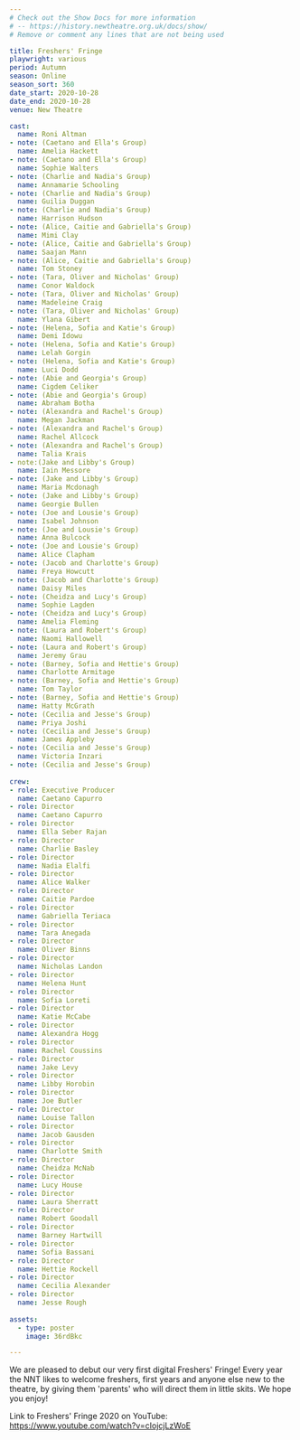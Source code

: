 ```yaml
---
# Check out the Show Docs for more information
# -- https://history.newtheatre.org.uk/docs/show/
# Remove or comment any lines that are not being used

title: Freshers' Fringe
playwright: various
period: Autumn
season: Online
season_sort: 360
date_start: 2020-10-28
date_end: 2020-10-28
venue: New Theatre

cast:
  name: Roni Altman
- note: (Caetano and Ella's Group)
  name: Amelia Hackett
- note: (Caetano and Ella's Group)
  name: Sophie Walters
- note: (Charlie and Nadia's Group)
  name: Annamarie Schooling 
- note: (Charlie and Nadia's Group)
  name: Guilia Duggan
- note: (Charlie and Nadia's Group)
  name: Harrison Hudson
- note: (Alice, Caitie and Gabriella's Group)
  name: Mimi Clay
- note: (Alice, Caitie and Gabriella's Group)
  name: Saajan Mann
- note: (Alice, Caitie and Gabriella's Group)
  name: Tom Stoney
- note: (Tara, Oliver and Nicholas' Group)
  name: Conor Waldock
- note: (Tara, Oliver and Nicholas' Group)
  name: Madeleine Craig
- note: (Tara, Oliver and Nicholas' Group)
  name: Ylana Gibert
- note: (Helena, Sofia and Katie's Group)
  name: Demi Idowu
- note: (Helena, Sofia and Katie's Group)
  name: Lelah Gorgin
- note: (Helena, Sofia and Katie's Group)
  name: Luci Dodd
- note: (Abie and Georgia's Group)
  name: Cigdem Celiker
- note: (Abie and Georgia's Group)
  name: Abraham Botha
- note: (Alexandra and Rachel's Group)
  name: Megan Jackman
- note: (Alexandra and Rachel's Group)
  name: Rachel Allcock
- note: (Alexandra and Rachel's Group)
  name: Talia Krais
- note:(Jake and Libby's Group)
  name: Iain Messore
- note: (Jake and Libby's Group)
  name: Maria Mcdonagh
- note: (Jake and Libby's Group)
  name: Georgie Bullen
- note: (Joe and Lousie's Group)
  name: Isabel Johnson
- note: (Joe and Lousie's Group)
  name: Anna Bulcock
- note: (Joe and Lousie's Group)
  name: Alice Clapham
- note: (Jacob and Charlotte's Group)
  name: Freya Howcutt
- note: (Jacob and Charlotte's Group)
  name: Daisy Miles
- note: (Cheidza and Lucy's Group)
  name: Sophie Lagden
- note: (Cheidza and Lucy's Group)
  name: Amelia Fleming
- note: (Laura and Robert's Group)
  name: Naomi Hallowell
- note: (Laura and Robert's Group)
  name: Jeremy Grau
- note: (Barney, Sofia and Hettie's Group)
  name: Charlotte Armitage
- note: (Barney, Sofia and Hettie's Group)
  name: Tom Taylor 
- note: (Barney, Sofia and Hettie's Group)
  name: Hatty McGrath  
- note: (Cecilia and Jesse's Group)
  name: Priya Joshi
- note: (Cecilia and Jesse's Group)
  name: James Appleby
- note: (Cecilia and Jesse's Group)
  name: Victoria Inzari
- note: (Cecilia and Jesse's Group)
  
crew: 
- role: Executive Producer
  name: Caetano Capurro
- role: Director 
  name: Caetano Capurro
- role: Director 
  name: Ella Seber Rajan
- role: Director 
  name: Charlie Basley
- role: Director 
  name: Nadia Elalfi
- role: Director 
  name: Alice Walker
- role: Director 
  name: Caitie Pardoe
- role: Director 
  name: Gabriella Teriaca
- role: Director 
  name: Tara Anegada
- role: Director 
  name: Oliver Binns
- role: Director 
  name: Nicholas Landon
- role: Director 
  name: Helena Hunt
- role: Director 
  name: Sofia Loreti
- role: Director 
  name: Katie McCabe
- role: Director 
  name: Alexandra Hogg
- role: Director 
  name: Rachel Coussins
- role: Director 
  name: Jake Levy
- role: Director 
  name: Libby Horobin
- role: Director 
  name: Joe Butler
- role: Director 
  name: Louise Tallon
- role: Director 
  name: Jacob Gausden
- role: Director 
  name: Charlotte Smith
- role: Director 
  name: Cheidza McNab
- role: Director 
  name: Lucy House
- role: Director 
  name: Laura Sherratt
- role: Director 
  name: Robert Goodall
- role: Director 
  name: Barney Hartwill
- role: Director 
  name: Sofia Bassani
- role: Director 
  name: Hettie Rockell
- role: Director 
  name: Cecilia Alexander
- role: Director 
  name: Jesse Rough
  
assets:
  - type: poster
    image: 36rdBkc

---
```


We are pleased to debut our very first digital Freshers' Fringe! Every year the NNT likes to welcome freshers, first years and anyone else new to the theatre, by giving them 'parents' who will direct them in little skits. We hope you enjoy!

Link to Freshers' Fringe 2020 on YouTube: https://www.youtube.com/watch?v=cIojcjLzWoE


